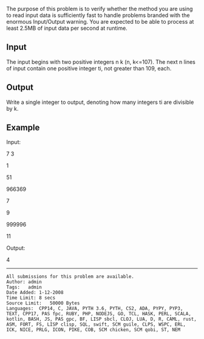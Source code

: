 The purpose of this problem is to verify whether the method you are using to read input data is sufficiently fast to handle problems branded with the enormous Input/Output warning. You are expected to be able to process at least 2.5MB of input data per second at runtime.

## Input
The input begins with two positive integers n k (n, k<=107). The next n lines of input contain one positive integer ti, not greater than 109, each.

## Output
Write a single integer to output, denoting how many integers ti are divisible by k.

## Example

Input:

7 3

1

51

966369

7

9

999996

11


Output:

4

---
```
All submissions for this problem are available.
Author:	admin
Tags:	admin
Date Added:	1-12-2008
Time Limit:	8 secs
Source Limit:	50000 Bytes
Languages:	CPP14, C, JAVA, PYTH 3.6, PYTH, CS2, ADA, PYPY, PYP3, TEXT, CPP17, PAS fpc, RUBY, PHP, NODEJS, GO, TCL, HASK, PERL, SCALA, kotlin, BASH, JS, PAS gpc, BF, LISP sbcl, CLOJ, LUA, D, R, CAML, rust, ASM, FORT, FS, LISP clisp, SQL, swift, SCM guile, CLPS, WSPC, ERL, ICK, NICE, PRLG, ICON, PIKE, COB, SCM chicken, SCM qobi, ST, NEM
```
